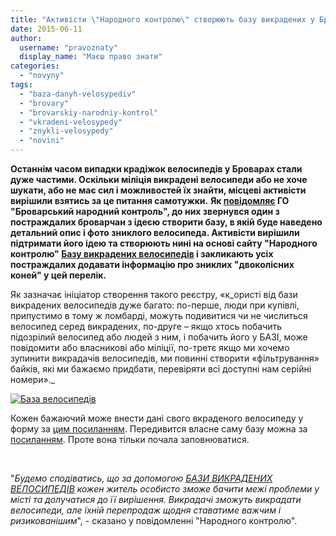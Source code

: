 ```yaml
---
title: "Активісти \"Народного контролю\" створюють базу викрадених у Броварах велосипедів"
date: 2015-06-11
author: 
  username: "pravoznaty"
  display_name: "Маєш право знати"
categories: 
  - "novyny"
tags: 
  - "baza-danyh-velosypediv"
  - "brovary"
  - "brovarskiy-narodniy-kontrol"
  - "vkradeni-velosypedy"
  - "znykli-velosypedy"
  - "novini"
---
```


**Останнім часом випадки крадіжок велосипедів у Броварах стали дуже частими. Оскільки міліція викрадені велосипеди або не хоче шукати, або не має сил і можливостей їх знайти, місцеві активісти вирішили взятись за це питання самотужки.** **Як [повідомляє](https://nk.mybrovary.com/u-brovarah-stvoreno-bazu-vikradenih-velosipediv-2/) ГО "Броварський народний контроль", до них звернувся один з постраждалих броварчан з ідеєю створити базу, в якій буде наведено детальний опис і фото зниклого велосипеда. Активісти вирішили підтримати його ідею та створюють нині на основі сайту "Народного контролю" [Базу викрадених велосипедів](https://nk.mybrovary.com/category/baza-vikradenih-velosipediv/) і закликають усіх постраждалих додавати інформацію про зниклих "двоколісних коней" у цей перелік.**

Як зазначає ініціатор створення такого реєстру, «к_ористі від бази викрадених велосипедів дуже багато: по-перше, люди при купівлі, припустимо в тому ж ломбарді, можуть подивитися чи не числиться велосипед серед викрадених, по-друге – якщо хтось побачить підозрілий велосипед або людей з ним, і побачить його у БАЗІ, може повідомити або власникові або міліції, по-третє якщо ми хочемо зупинити викрадачів велосипедів, ми повинні створити «фільтрування» байків, які ми бажаємо придбати, перевіряти всі доступні нам серійні номери»._

[![База велосипедів](https://mpz.brovary.org/wp-content/uploads/2015/06/Baza-velosypediv.jpg)](https://mpz.brovary.org/wp-content/uploads/2015/06/Baza-velosypediv.jpg)

Кожен бажаючий може внести дані свого вкраденого велосипеду у форму за [цим посиланням](https://nk.mybrovary.com/baza-vikradenih-velosipediv-u-m-brovari/). Передивится власне саму базу можна за [посиланням](https://nk.mybrovary.com/winner/). Проте вона тільки почала заповнюватися.

 

"_Будемо сподіватись, що за допомогою [БАЗИ ВИКРАДЕНИХ ВЕЛОСИПЕДІВ](https://nk.mybrovary.com/baza-vikradenih-velosipediv-u-m-brovari/) кожен житель особисто зможе бачити межі проблеми у місті та долучатися до її вирішення. Викрадачі зможуть викрадати велосипеди, але їхній перепродаж щодня ставатиме важчим і ризикованішим_", - сказано у повідомленні "Народного контролю".
